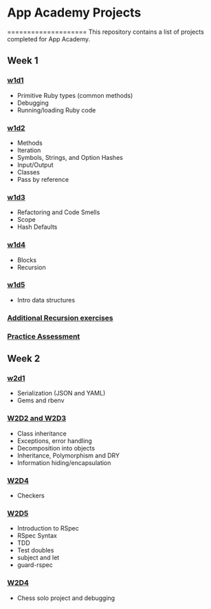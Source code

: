 # App Academy Projects
====================
This repository contains a list of projects completed for App Academy.

## Week 1

### [w1d1][01Ruby/W1D1_Luke]
* Primitive Ruby types (common methods)
* Debugging
* Running/loading Ruby code

### [w1d2][01Ruby/W1D2_Ander]
* Methods
* Iteration
* Symbols, Strings, and Option Hashes
* Input/Output
* Classes
* Pass by reference

### [w1d3][01Ruby/W1D3_Ashoka]
* Refactoring and Code Smells
* Scope
* Hash Defaults

### [w1d4][01Ruby/W1D4_Pash]
* Blocks
* Recursion

### [w1d5][01Ruby/W1D5_Ashoka]
* Intro data structures

### [Additional Recursion exercises][01Ruby/recursion_exercises-master]

### [Practice Assessment][01Ruby/W1_a01-practice]

## Week 2

### [w2d1][01Ruby/W2D1_Phoebe]
* Serialization (JSON and YAML)
* Gems and rbenv

### [W2D2 and W2D3][01Ruby/w2d2_Varun]
* Class inheritance
* Exceptions, error handling
* Decomposition into objects
* Inheritance, Polymorphism and DRY
* Information hiding/encapsulation
### [W2D4][01Ruby/W2D4]
* Checkers
### [W2D5][01Ruby/W2D5_Wahab]
* Introduction to RSpec
* RSpec Syntax
* TDD
* Test doubles
* subject and let
* guard-rspec

### [W2D4][01Ruby/w2d4]
* Chess solo project and debugging

[01Ruby/W1D1_Luke]: ./01Ruby/W1D1_Luke
[01Ruby/W1D2_Ander]: ./01Ruby/W1D2_Ander
[01Ruby/W1D3_Ashoka]: ./01Ruby/W1D3_Ashoka
[01Ruby/W1D4_Pash]: ./01Ruby/W1D4_Pash
[01Ruby/W1D5_Ashoka]: ./01Ruby/W1D5_Ashoka
[01Ruby/W2D1_Phoebe]: ./01Ruby/W2D1_Phoebe
[01Ruby/recursion_exercises-master]: ./01Ruby/recursion_exercises-master
[01Ruby/W1_a01-practice]: ./01Ruby/W1_a01-practice
[01Ruby/w2d2_Varun]: ./01Ruby/W2D2_Varun
[01Ruby/w2d4]: ./01Ruby/W2D4
[01Ruby/W2D5_Wahab]: ./01Ruby/W2D5_Wahab
[01Ruby/W2D4]: ./01Ruby/W2D4
